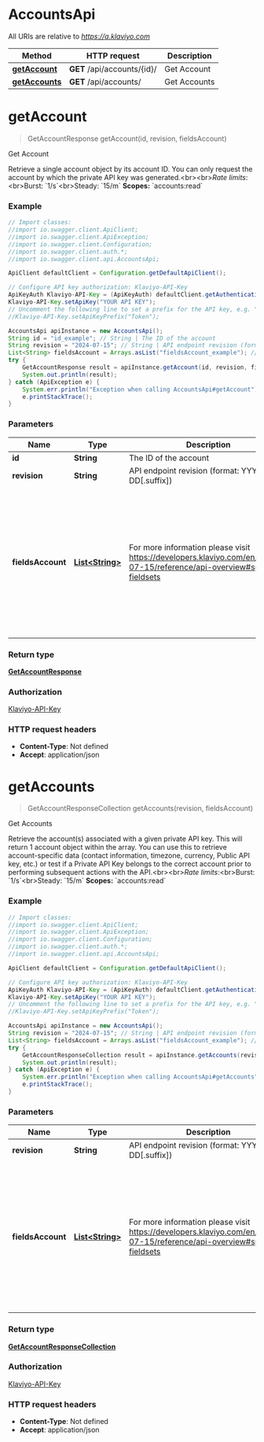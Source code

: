 # AccountsApi

All URIs are relative to *https://a.klaviyo.com*

Method | HTTP request | Description
------------- | ------------- | -------------
[**getAccount**](AccountsApi.md#getAccount) | **GET** /api/accounts/{id}/ | Get Account
[**getAccounts**](AccountsApi.md#getAccounts) | **GET** /api/accounts/ | Get Accounts

<a name="getAccount"></a>
# **getAccount**
> GetAccountResponse getAccount(id, revision, fieldsAccount)

Get Account

Retrieve a single account object by its account ID. You can only request the account by which the private API key was generated.&lt;br&gt;&lt;br&gt;*Rate limits*:&lt;br&gt;Burst: &#x60;1/s&#x60;&lt;br&gt;Steady: &#x60;15/m&#x60;  **Scopes:** &#x60;accounts:read&#x60;

### Example
```java
// Import classes:
//import io.swagger.client.ApiClient;
//import io.swagger.client.ApiException;
//import io.swagger.client.Configuration;
//import io.swagger.client.auth.*;
//import io.swagger.client.api.AccountsApi;

ApiClient defaultClient = Configuration.getDefaultApiClient();

// Configure API key authorization: Klaviyo-API-Key
ApiKeyAuth Klaviyo-API-Key = (ApiKeyAuth) defaultClient.getAuthentication("Klaviyo-API-Key");
Klaviyo-API-Key.setApiKey("YOUR API KEY");
// Uncomment the following line to set a prefix for the API key, e.g. "Token" (defaults to null)
//Klaviyo-API-Key.setApiKeyPrefix("Token");

AccountsApi apiInstance = new AccountsApi();
String id = "id_example"; // String | The ID of the account
String revision = "2024-07-15"; // String | API endpoint revision (format: YYYY-MM-DD[.suffix])
List<String> fieldsAccount = Arrays.asList("fieldsAccount_example"); // List<String> | For more information please visit https://developers.klaviyo.com/en/v2024-07-15/reference/api-overview#sparse-fieldsets
try {
    GetAccountResponse result = apiInstance.getAccount(id, revision, fieldsAccount);
    System.out.println(result);
} catch (ApiException e) {
    System.err.println("Exception when calling AccountsApi#getAccount");
    e.printStackTrace();
}
```

### Parameters

Name | Type | Description  | Notes
------------- | ------------- | ------------- | -------------
 **id** | **String**| The ID of the account |
 **revision** | **String**| API endpoint revision (format: YYYY-MM-DD[.suffix]) | [default to 2024-07-15]
 **fieldsAccount** | [**List&lt;String&gt;**](String.md)| For more information please visit https://developers.klaviyo.com/en/v2024-07-15/reference/api-overview#sparse-fieldsets | [optional] [enum: test_account, contact_information, contact_information.default_sender_name, contact_information.default_sender_email, contact_information.website_url, contact_information.organization_name, contact_information.street_address, contact_information.street_address.address1, contact_information.street_address.address2, contact_information.street_address.city, contact_information.street_address.region, contact_information.street_address.country, contact_information.street_address.zip, industry, timezone, preferred_currency, public_api_key, locale]

### Return type

[**GetAccountResponse**](GetAccountResponse.md)

### Authorization

[Klaviyo-API-Key](../README.md#Klaviyo-API-Key)

### HTTP request headers

 - **Content-Type**: Not defined
 - **Accept**: application/json

<a name="getAccounts"></a>
# **getAccounts**
> GetAccountResponseCollection getAccounts(revision, fieldsAccount)

Get Accounts

Retrieve the account(s) associated with a given private API key. This will return 1 account object within the array.  You can use this to retrieve account-specific data (contact information, timezone, currency, Public API key, etc.) or test if a Private API Key belongs to the correct account prior to performing subsequent actions with the API.&lt;br&gt;&lt;br&gt;*Rate limits*:&lt;br&gt;Burst: &#x60;1/s&#x60;&lt;br&gt;Steady: &#x60;15/m&#x60;  **Scopes:** &#x60;accounts:read&#x60;

### Example
```java
// Import classes:
//import io.swagger.client.ApiClient;
//import io.swagger.client.ApiException;
//import io.swagger.client.Configuration;
//import io.swagger.client.auth.*;
//import io.swagger.client.api.AccountsApi;

ApiClient defaultClient = Configuration.getDefaultApiClient();

// Configure API key authorization: Klaviyo-API-Key
ApiKeyAuth Klaviyo-API-Key = (ApiKeyAuth) defaultClient.getAuthentication("Klaviyo-API-Key");
Klaviyo-API-Key.setApiKey("YOUR API KEY");
// Uncomment the following line to set a prefix for the API key, e.g. "Token" (defaults to null)
//Klaviyo-API-Key.setApiKeyPrefix("Token");

AccountsApi apiInstance = new AccountsApi();
String revision = "2024-07-15"; // String | API endpoint revision (format: YYYY-MM-DD[.suffix])
List<String> fieldsAccount = Arrays.asList("fieldsAccount_example"); // List<String> | For more information please visit https://developers.klaviyo.com/en/v2024-07-15/reference/api-overview#sparse-fieldsets
try {
    GetAccountResponseCollection result = apiInstance.getAccounts(revision, fieldsAccount);
    System.out.println(result);
} catch (ApiException e) {
    System.err.println("Exception when calling AccountsApi#getAccounts");
    e.printStackTrace();
}
```

### Parameters

Name | Type | Description  | Notes
------------- | ------------- | ------------- | -------------
 **revision** | **String**| API endpoint revision (format: YYYY-MM-DD[.suffix]) | [default to 2024-07-15]
 **fieldsAccount** | [**List&lt;String&gt;**](String.md)| For more information please visit https://developers.klaviyo.com/en/v2024-07-15/reference/api-overview#sparse-fieldsets | [optional] [enum: test_account, contact_information, contact_information.default_sender_name, contact_information.default_sender_email, contact_information.website_url, contact_information.organization_name, contact_information.street_address, contact_information.street_address.address1, contact_information.street_address.address2, contact_information.street_address.city, contact_information.street_address.region, contact_information.street_address.country, contact_information.street_address.zip, industry, timezone, preferred_currency, public_api_key, locale]

### Return type

[**GetAccountResponseCollection**](GetAccountResponseCollection.md)

### Authorization

[Klaviyo-API-Key](../README.md#Klaviyo-API-Key)

### HTTP request headers

 - **Content-Type**: Not defined
 - **Accept**: application/json

